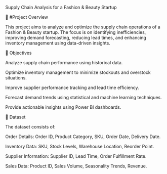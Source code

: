 Supply Chain Analysis for a Fashion & Beauty Startup

📌 #Project Overview

This project aims to analyze and optimize the supply chain operations of a Fashion & Beauty startup. The focus is on identifying inefficiencies, improving demand forecasting, reducing lead times, and enhancing inventory management using data-driven insights.

🎯 Objectives

Analyze supply chain performance using historical data.

Optimize inventory management to minimize stockouts and overstock situations.

Improve supplier performance tracking and lead time efficiency.

Forecast demand trends using statistical and machine learning techniques.

Provide actionable insights using Power BI dashboards.

📂 Dataset

The dataset consists of:

Order Details: Order ID, Product Category, SKU, Order Date, Delivery Date.

Inventory Data: SKU, Stock Levels, Warehouse Location, Reorder Point.

Supplier Information: Supplier ID, Lead Time, Order Fulfillment Rate.

Sales Data: Product ID, Sales Volume, Seasonality Trends, Revenue.
